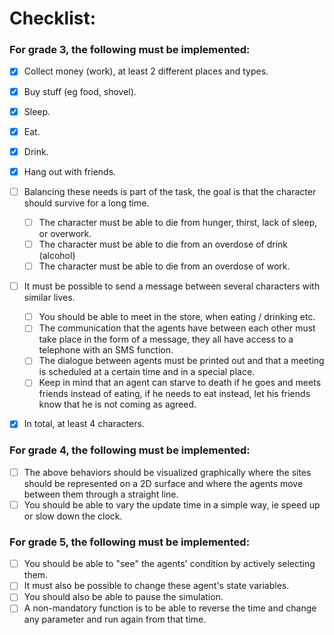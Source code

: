 Checklist:
============================================

### For grade 3, the following must be implemented:
- [x] Collect money (work), at least 2 different places and types.
- [x] Buy stuff (eg food, shovel).
- [x] Sleep.
- [x] Eat.
- [x] Drink.
- [x] Hang out with friends.

- [ ] Balancing these needs is part of the task, the goal is that the character should survive for a long time.
    - [ ] The character must be able to die from hunger, thirst, lack of sleep, or overwork.
    - [ ] The character must be able to die from an overdose of drink (alcohol)
    - [ ] The character must be able to die from an overdose of work.

- [ ] It must be possible to send a message between several characters with similar lives. 
    - [ ] You should be able to meet in the store, when eating / drinking etc. 
    - [ ] The communication that the agents have between each other must take place in the form of a message, they all have access to a telephone with an SMS function. 
    - [ ] The dialogue between agents must be printed out and that a meeting is scheduled at a certain time and in a special place. 
    - [ ] Keep in mind that an agent can starve to death if he goes and meets friends instead of eating, if he needs to eat instead, let his friends know that he is not coming as agreed.
- [x] In total, at least 4 characters.

### For grade 4, the following must be implemented:
- [ ] The above behaviors should be visualized graphically where the sites should be represented on a 2D surface and where the agents move between them through a straight line. 
- [ ] You should be able to vary the update time in a simple way, ie speed up or slow down the clock.

### For grade 5, the following must be implemented:
- [ ] You should be able to "see" the agents' condition by actively selecting them.
- [ ] It must also be possible to change these agent's state variables.
- [ ] You should also be able to pause the simulation.
- [ ] A non-mandatory function is to be able to reverse the time and change any parameter and run again from that time.